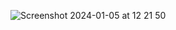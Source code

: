 ![Screenshot 2024-01-05 at 12 21 50](https://github.com/paulalextech/book-app/assets/113057265/65e70881-88d0-4e3e-8c09-ff3e697b9df8)
